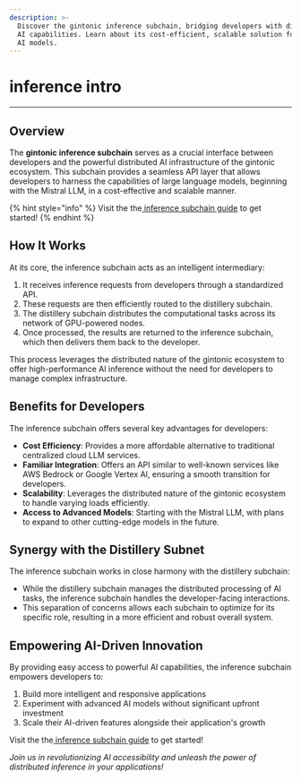 ```yaml
---
description: >-
  Discover the gintonic inference subchain, bridging developers with distributed
  AI capabilities. Learn about its cost-efficient, scalable solution for running
  AI models.
---
```


# inference intro

***

## Overview

The **gintonic inference subchain** serves as a crucial interface between developers and the powerful distributed AI infrastructure of the gintonic ecosystem. This subchain provides a seamless API layer that allows developers to harness the capabilities of large language models, beginning with the Mistral LLM, in a cost-effective and scalable manner.

{% hint style="info" %}
Visit the the[ inference subchain guide](../inference-subchain-guide/) to get started!
{% endhint %}

## How It Works

At its core, the inference subchain acts as an intelligent intermediary:

1. It receives inference requests from developers through a standardized API.
2. These requests are then efficiently routed to the distillery subchain.
3. The distillery subchain distributes the computational tasks across its network of GPU-powered nodes.
4. Once processed, the results are returned to the inference subchain, which then delivers them back to the developer.

This process leverages the distributed nature of the gintonic ecosystem to offer high-performance AI inference without the need for developers to manage complex infrastructure.

## Benefits for Developers

The inference subchain offers several key advantages for developers:

* **Cost Efficiency**: Provides a more affordable alternative to traditional centralized cloud LLM services.
* **Familiar Integration**: Offers an API similar to well-known services like AWS Bedrock or Google Vertex AI, ensuring a smooth transition for developers.
* **Scalability**: Leverages the distributed nature of the gintonic ecosystem to handle varying loads efficiently.
* **Access to Advanced Models**: Starting with the Mistral LLM, with plans to expand to other cutting-edge models in the future.

## Synergy with the Distillery Subnet

The inference subchain works in close harmony with the distillery subchain:

* While the distillery subchain manages the distributed processing of AI tasks, the inference subchain handles the developer-facing interactions.
* This separation of concerns allows each subchain to optimize for its specific role, resulting in a more efficient and robust overall system.

## Empowering AI-Driven Innovation

By providing easy access to powerful AI capabilities, the inference subchain empowers developers to:

1. Build more intelligent and responsive applications
2. Experiment with advanced AI models without significant upfront investment
3. Scale their AI-driven features alongside their application's growth

Visit the the[ inference subchain guide](../inference-subchain-guide/) to get started!

_Join us in revolutionizing AI accessibility and unleash the power of distributed inference in your applications!_
